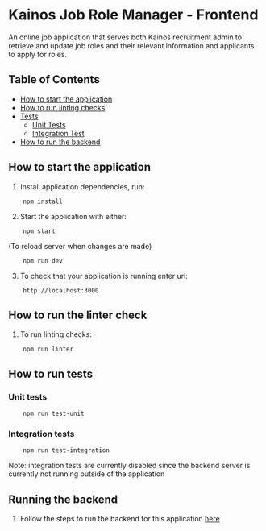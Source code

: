 # Kainos Job Role Manager - Frontend

An online job application that serves both Kainos recruitment admin to retrieve and update job roles and their relevant information and applicants to apply for roles.

## Table of Contents


- [How to start the application](#how-to-start)
- [How to run linting checks](#how-to-lint)
- [Tests](#tests)
  - [Unit Tests](#unit-test)
  - [Integration Test](#integration-test)
- [How to run the backend](#backend)

## <a name="#how-to-start">How to start the application</a>

1. Install application dependencies, run:
```
    npm install
```

2. Start the application with either:

```
    npm start 
```

(To reload server when changes are made)
```
    npm run dev
```


3. To check that your application is running enter url:

```
    http://localhost:3000
 ```

## <a name="#how-to-lint">How to run the linter check</a>
1. To run linting checks:
```
    npm run linter
```

## <a name="#tests">How to run tests</a>

### <a name="#unit-test">Unit tests 
```
    npm run test-unit
```

### <a name="#integration-test">Integration tests 
```
    npm run test-integration
```

Note: integration tests are currently disabled since the backend server is currently not running outside of the application


## <a name="#backend">Running the backend
1. Follow the steps to run the backend for this application <a href="https://github.com/thomkainos/kainos-job-role-manager-backend" target="_blank">here</a>

